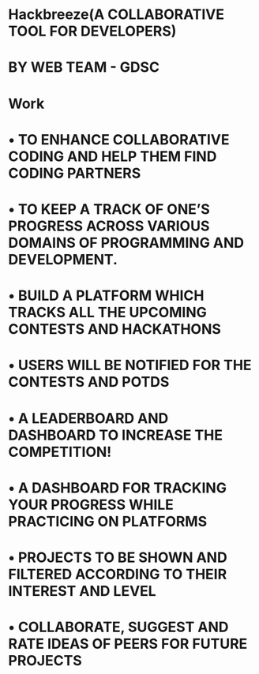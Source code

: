 # Hackbreeze(A COLLABORATIVE TOOL FOR DEVELOPERS)
# BY WEB TEAM - GDSC

# Work
# • TO ENHANCE COLLABORATIVE CODING AND HELP THEM FIND CODING PARTNERS
# • TO KEEP A TRACK OF ONE’S PROGRESS ACROSS VARIOUS DOMAINS OF PROGRAMMING AND DEVELOPMENT.

# • BUILD A PLATFORM WHICH TRACKS ALL THE UPCOMING CONTESTS AND HACKATHONS
# • USERS WILL BE NOTIFIED FOR THE CONTESTS AND POTDS
# • A LEADERBOARD AND DASHBOARD TO INCREASE THE COMPETITION!
# • A DASHBOARD FOR TRACKING YOUR PROGRESS WHILE PRACTICING ON PLATFORMS
# • PROJECTS TO BE SHOWN AND FILTERED ACCORDING TO THEIR INTEREST AND LEVEL
# • COLLABORATE, SUGGEST AND RATE IDEAS OF PEERS FOR FUTURE PROJECTS
